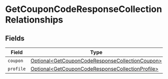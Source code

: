 # GetCouponCodeResponseCollectionRelationships


## Fields

| Field                                                                                                                  | Type                                                                                                                   | Required                                                                                                               | Description                                                                                                            |
| ---------------------------------------------------------------------------------------------------------------------- | ---------------------------------------------------------------------------------------------------------------------- | ---------------------------------------------------------------------------------------------------------------------- | ---------------------------------------------------------------------------------------------------------------------- |
| `coupon`                                                                                                               | [Optional\<GetCouponCodeResponseCollectionCoupon>](../../models/components/GetCouponCodeResponseCollectionCoupon.md)   | :heavy_minus_sign:                                                                                                     | N/A                                                                                                                    |
| `profile`                                                                                                              | [Optional\<GetCouponCodeResponseCollectionProfile>](../../models/components/GetCouponCodeResponseCollectionProfile.md) | :heavy_minus_sign:                                                                                                     | N/A                                                                                                                    |